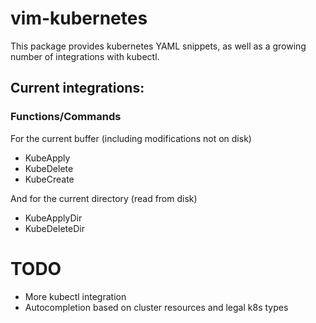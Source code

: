 # vim-kubernetes

This package provides kubernetes YAML snippets, as well as a growing number of
integrations with kubectl.

## Current integrations:

### Functions/Commands
For the current buffer (including modifications not on disk)
- KubeApply
- KubeDelete
- KubeCreate

And for the current directory (read from disk)
- KubeApplyDir
- KubeDeleteDir

# TODO
- More kubectl integration
- Autocompletion based on cluster resources and legal k8s types
